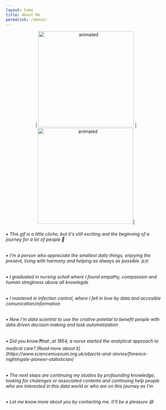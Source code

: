 ```yaml
---
layout: home
title: About Me
permalink: /about/
---
```


<p align=center> 
 | <img src="https://media4.giphy.com/media/cACmN9YBnrV9KyK6nG/giphy.gif?cid=ecf05e4766vbcycjyubog8674zfaz9vepsv6c9l8byf92c69&rid=giphy.gif&ct=g" alt="animated" width="300" height="300"/> | <img src="https://media4.giphy.com/media/fedryX7dMGMe6lgqDm/giphy.gif?cid=ecf05e470o0ozcr946mob49yz2dr2mk2bpuvgroyo0wzzlv2&rid=giphy.gif&ct=g" alt="animated" width="300" height="300"/>| 
</p>  

<body>
  
 <h6>▪️ This gif is a little cliche, but it's still exciting and the beginning of a journey for a lot of people 🧙
  <br>
 <h6>▪️ I'm a person who appreciate the smallest daily things, enjoying the present, living with harmony and helping as always as possible 🇧🇷
 <br>
 <h6>▪️ I graduated in nursing scholl where I found empathy, compassion and human stregtness above all knowlegde 
 <br>
 <h6>▪️ I mastered in infection control, where I fell in love by data and accesible comunication/information 
 <br>
 <h6>▪️ Now I'm data scientist to use the criative potetial to benefit people with data driven decision making and task automatization 
 <br>
 <h6>▪️ Did you know❓that ,at 1854, a nurse started the analytical approach to medical care? [Read  more about it](https://www.sciencemuseum.org.uk/objects-and-stories/florence-nightingale-pioneer-statistician)
<br>
 <h6>▪️ The next steps are continuing my studies by profounding knowledge, looking for chalenges or associated contents and continuing help people who are interested in this data world or who are on this journey as I'm 
<br>
 <h6>▪️ Let me know more about you by contacting me. It'll be a pleasure 😄
